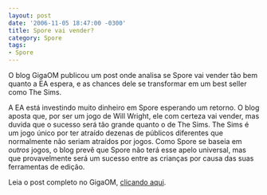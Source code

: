 ```yaml
---
layout: post
date: '2006-11-05 18:47:00 -0300'
title: Spore vai vender?
category: Spore
tags:
- Spore
---
```

O blog GigaOM publicou um post onde analisa se Spore vai vender tão bem quanto a EA espera, e as chances dele se transformar em um best seller como The Sims.

A EA está investindo muito dinheiro em Spore esperando um retorno. O blog aposta que, por ser um jogo de Will Wright, ele com certeza vai vender, mas duvida que o sucesso será tão grande quanto o de The Sims. The Sims é um jogo único por ter atraído dezenas de públicos diferentes que normalmente não seriam atraídos por jogos. Como Spore se baseia em _outros_ jogos, o blog prevê que Spore não terá esse apelo universal, mas que provavelmente será um sucesso entre as crianças por causa das suas ferramentas de edição.

Leia o post completo no GigaOM, [clicando aqui](http://gigaom.com/2006/11/04/spore/).
